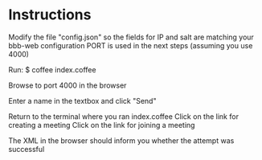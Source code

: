 Instructions
============

Modify the file "config.json" so the fields for IP and salt are
matching your bbb-web configuration
PORT is used in the next steps (assuming you use 4000)

Run:
$ coffee index.coffee

Browse to port 4000 in the browser

Enter a name in the textbox and click "Send"

Return to the terminal where you ran index.coffee
Click on the link for creating a meeting
Click on the link for joining a meeting

The XML in the browser should inform you whether the attempt was successful